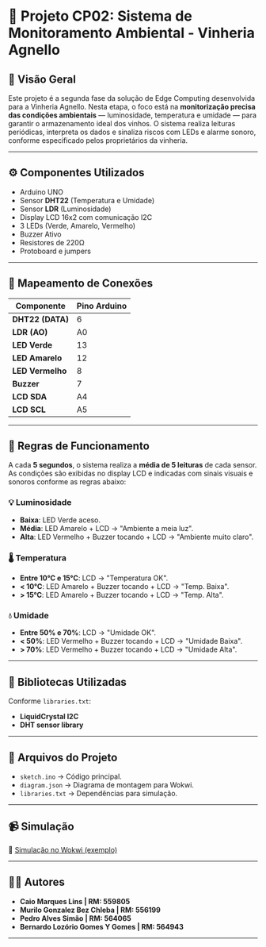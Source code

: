 # 🍷 Projeto CP02: Sistema de Monitoramento Ambiental - Vinheria Agnello

## 📌 Visão Geral

Este projeto é a segunda fase da solução de Edge Computing desenvolvida para a Vinheria Agnello. Nesta etapa, o foco está na **monitorização precisa das condições ambientais** — luminosidade, temperatura e umidade — para garantir o armazenamento ideal dos vinhos. O sistema realiza leituras periódicas, interpreta os dados e sinaliza riscos com LEDs e alarme sonoro, conforme especificado pelos proprietários da vinheria.

---

## ⚙️ Componentes Utilizados

- Arduino UNO
- Sensor **DHT22** (Temperatura e Umidade)
- Sensor **LDR** (Luminosidade)
- Display LCD 16x2 com comunicação I2C
- 3 LEDs (Verde, Amarelo, Vermelho)
- Buzzer Ativo
- Resistores de 220Ω
- Protoboard e jumpers

---

## 🔌 Mapeamento de Conexões

| Componente       | Pino Arduino |
|------------------|--------------|
| **DHT22 (DATA)** | 6            |
| **LDR (AO)**     | A0           |
| **LED Verde**    | 13           |
| **LED Amarelo**  | 12           |
| **LED Vermelho** | 8            |
| **Buzzer**       | 7            |
| **LCD SDA**      | A4           |
| **LCD SCL**      | A5           |

---

## 🧠 Regras de Funcionamento

A cada **5 segundos**, o sistema realiza a **média de 5 leituras** de cada sensor. As condições são exibidas no display LCD e indicadas com sinais visuais e sonoros conforme as regras abaixo:

### 💡 Luminosidade
- **Baixa**: LED Verde aceso.
- **Média**: LED Amarelo + LCD → "Ambiente a meia luz".
- **Alta**: LED Vermelho + Buzzer tocando + LCD → "Ambiente muito claro".

### 🌡️ Temperatura
- **Entre 10°C e 15°C**: LCD → "Temperatura OK".
- **< 10°C**: LED Amarelo + Buzzer tocando + LCD → "Temp. Baixa".
- **> 15°C**: LED Amarelo + Buzzer tocando + LCD → "Temp. Alta".

### 💧 Umidade
- **Entre 50% e 70%**: LCD → "Umidade OK".
- **< 50%**: LED Vermelho + Buzzer tocando + LCD → "Umidade Baixa".
- **> 70%**: LED Vermelho + Buzzer tocando + LCD → "Umidade Alta".

---

## 💾 Bibliotecas Utilizadas

Conforme `libraries.txt`:

- **LiquidCrystal I2C**
- **DHT sensor library**

---

## 🔧 Arquivos do Projeto

- `sketch.ino` → Código principal.
- `diagram.json` → Diagrama de montagem para Wokwi.
- `libraries.txt` → Dependências para simulação.

---

## 📹 Simulação

🔗 [Simulação no Wokwi (exemplo)](https://wokwi.com/projects/430955165212010497)

---

## 👨‍💻 Autores

- **Caio Marques Lins | RM: 559805**
- **Murilo Gonzalez Bez Chleba | RM: 556199**
- **Pedro Alves Simão | RM: 564065**
- **Bernardo Lozório Gomes Y Gomes | RM: 564943**

---
